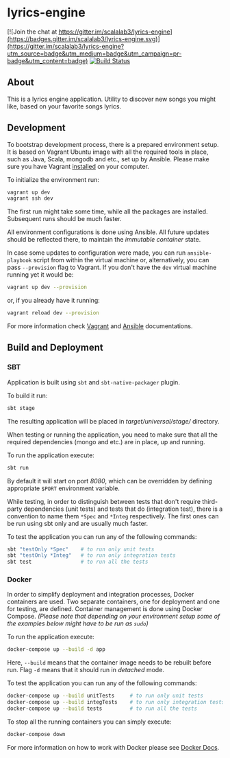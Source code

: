 lyrics-engine
=============

[![Join the chat at https://gitter.im/scalalab3/lyrics-engine](https://badges.gitter.im/scalalab3/lyrics-engine.svg)](https://gitter.im/scalalab3/lyrics-engine?utm_source=badge&utm_medium=badge&utm_campaign=pr-badge&utm_content=badge)
[![Build Status](https://travis-ci.org/fvlad/lyrics-engine.svg?branch=master)](https://travis-ci.org/fvlad/lyrics-engine)


About
-----

This is a lyrics engine application. Utility to discover new songs you might like, based on your favorite songs lyrics.


Development
-----------

To bootstrap development process, there is a prepared environment setup. 
It is based on Vagrant Ubuntu image with all the required tools in place, such as Java, Scala, mongodb and etc., set up by Ansible.
Please make sure you have Vagrant [installed](https://www.vagrantup.com/downloads.html) on your computer.

To initialize the environment run:
```bash
vagrant up dev
vagrant ssh dev
```

The first run might take some time, while all the packages are installed. Subsequent runs should be much faster.

All environment configurations is done using Ansible. All future updates should be reflected there, to maintain the *immutable container* state.

In case some updates to configuration were made, you can run `ansible-playbook` script from within the virtual machine or, alternatively, you can pass `--provision` flag to Vagrant.
If you don't have the `dev` virtual machine running yet it would be:
```bash
vagrant up dev --provision
```
or, if you already have it running:
```bash
vagrant reload dev --provision
```

For more information check [Vagrant](https://www.vagrantup.com/docs/) and [Ansible](http://docs.ansible.com) documentations.
 

Build and Deployment
--------------------

### SBT

Application is built using `sbt` and `sbt-native-packager` plugin.

To build it run:
```bash
sbt stage
```
The resulting application will be placed in *target/universal/stage/* directory.

When testing or running the application, you need to make sure that all the required dependencies (mongo and etc.) are in place, up and running.

To run the application execute:
```bash
sbt run
```

By default it will start on port *8080*, which can be overridden by defining appropriate `$PORT` environment variable.

While testing, in order to distinguish between tests that don't require third-party dependencies (unit tests) and tests that do (integration test), there is a convention to name them `*Spec` and `*Integ` respectively.
The first ones can be run using sbt only and are usually much faster.

To test the application you can run any of the following commands:
```bash
sbt "testOnly *Spec"    # to run only unit tests
sbt "testOnly *Integ"   # to run only integration tests
sbt test                # to run all the tests
```


### Docker

In order to simplify deployment and integration processes, Docker containers are used.
Two separate containers, one for deployment and one for testing, are defined. Container management is done using Docker Compose.
*(Please note that depending on your environment setup some of the examples below might have to be run as `sudo`)*

To run the application execute:
```bash
docker-compose up --build -d app
```
Here, `--build` means that the container image needs to be rebuilt before run. Flag `-d` means that it should run in *detached* mode.
 
To test the application you can run any of the following commands: 
```bash
docker-compose up --build unitTests     # to run only unit tests
docker-compose up --build integTests    # to run only integration tests
docker-compose up --build tests         # to run all the tests
```

To stop all the running containers you can simply execute:
```bash
docker-compose down
```

For more information on how to work with Docker please see [Docker Docs](https://docs.docker.com).
